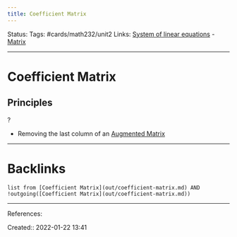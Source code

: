 ```yaml
---
title: Coefficient Matrix
---
```

Status: 
Tags: #cards/math232/unit2 
Links: [System of linear equations](out/system-of-linear-equations.md) - [Matrix](out/matrix.md)
___
# Coefficient Matrix
## Principles
?
- Removing the last column of an [Augmented Matrix](out/augmented-matrix.md)
___
# Backlinks
```dataview
list from [Coefficient Matrix](out/coefficient-matrix.md) AND !outgoing([Coefficient Matrix](out/coefficient-matrix.md))
```
___
References:
<!--SR:!2022-03-09,27,190-->

Created:: 2022-01-22 13:41
